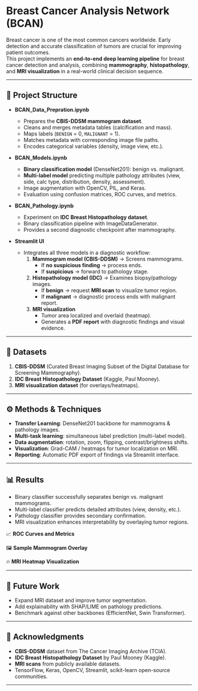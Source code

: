 # Breast Cancer Analysis Network (BCAN)

Breast cancer is one of the most common cancers worldwide. Early detection and accurate classification of tumors are crucial for improving patient outcomes.  
This project implements an **end-to-end deep learning pipeline** for breast cancer detection and analysis, combining **mammography**, **histopathology**, and **MRI visualization** in a real-world clinical decision sequence.

---

## 📂 Project Structure
- **BCAN_Data_Prepration.ipynb**  
  - Prepares the **CBIS-DDSM mammogram dataset**.  
  - Cleans and merges metadata tables (calcification and mass).  
  - Maps labels (`BENIGN` = 0, `MALIGNANT` = 1).  
  - Matches metadata with corresponding image file paths.  
  - Encodes categorical variables (density, image view, etc.).  

- **BCAN_Models.ipynb**  
  - **Binary classification model** (DenseNet201): benign vs. malignant.  
  - **Multi-label model** predicting multiple pathology attributes (view, side, calc type, distribution, density, assessment).  
  - Image augmentation with OpenCV, PIL, and Keras.  
  - Evaluation using confusion matrices, ROC curves, and metrics.  

- **BCAN_Pathology.ipynb**  
  - Experiment on **IDC Breast Histopathology dataset**.  
  - Binary classification pipeline with ImageDataGenerator.  
  - Provides a second diagnostic checkpoint after mammography.  

- **Streamlit UI**  
  - Integrates all three models in a diagnostic workflow:  
    1. **Mammogram model (CBIS-DDSM)** → Screens mammograms.  
       - If **no suspicious finding** → process ends.  
       - If **suspicious** → forward to pathology stage.  
    2. **Histopathology model (IDC)** → Examines biopsy/pathology images.  
       - If **benign** → request **MRI scan** to visualize tumor region.  
       - If **malignant** → diagnostic process ends with malignant report.  
    3. **MRI visualization**  
       - Tumor area localized and overlaid (heatmap).  
       - Generates a **PDF report** with diagnostic findings and visual evidence.  

---

## 🔬 Datasets
1. **CBIS-DDSM** (Curated Breast Imaging Subset of the Digital Database for Screening Mammography).  
2. **IDC Breast Histopathology Dataset** (Kaggle, Paul Mooney).  
3. **MRI visualization dataset** (for overlays/heatmaps).  

---

## ⚙️ Methods & Techniques
- **Transfer Learning**: DenseNet201 backbone for mammograms & pathology images.  
- **Multi-task learning**: simultaneous label prediction (multi-label model).  
- **Data augmentation**: rotation, zoom, flipping, contrast/brightness shifts.  
- **Visualization**: Grad-CAM / heatmaps for tumor localization on MRI.  
- **Reporting**: Automatic PDF export of findings via Streamlit interface.  

---

## 📊 Results
- Binary classifier successfully separates benign vs. malignant mammograms.  
- Multi-label classifier predicts detailed attributes (view, density, etc.).  
- Pathology classifier provides secondary confirmation.  
- MRI visualization enhances interpretability by overlaying tumor regions.  

📈 **ROC Curves and Metrics**  

🖼️ **Sample Mammogram Overlay**  

🔥 **MRI Heatmap Visualization**  

---

## 🚀 Future Work
- Expand MRI dataset and improve tumor segmentation.  
- Add explainability with SHAP/LIME on pathology predictions.  
- Benchmark against other backbones (EfficientNet, Swin Transformer).  

---

## 🤝 Acknowledgments
- **CBIS-DDSM** dataset from The Cancer Imaging Archive (TCIA).  
- **IDC Breast Histopathology Dataset** by Paul Mooney (Kaggle).  
- **MRI scans** from publicly available datasets.  
- TensorFlow, Keras, OpenCV, Streamlit, scikit-learn open-source communities.  

---
